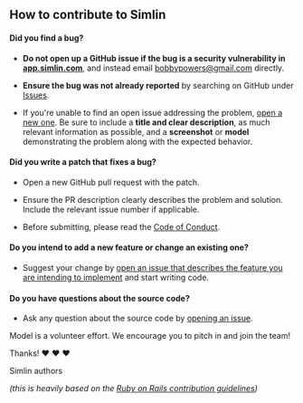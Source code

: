 ## How to contribute to Simlin

#### **Did you find a bug?**

* **Do not open up a GitHub issue if the bug is a security vulnerability
  in [app.simlin.com](https://app.simlin.com)**, and instead email [bobbypowers@gmail.com](mailto:bobbypowers@gmail.com) directly.

* **Ensure the bug was not already reported** by searching on GitHub under [Issues](https://github.com/bpowers/simlin/issues).

* If you're unable to find an open issue addressing the problem, [open a new one](https://github.com/bpowers/simlin/issues/new). Be sure to include a **title and clear description**, as much relevant information as possible, and a **screenshot** or **model** demonstrating the problem along with the expected behavior.

#### **Did you write a patch that fixes a bug?**

* Open a new GitHub pull request with the patch.

* Ensure the PR description clearly describes the problem and solution. Include the relevant issue number if applicable.

* Before submitting, please read the [Code of Conduct](https://github.com/bpowers/simlin/blob/master/CODE_OF_CONDUCT.md).

#### **Do you intend to add a new feature or change an existing one?**

* Suggest your change by [open an issue that describes the feature you are intending to implement](https://github.com/bpowers/simlin/issues/new) and start writing code.

#### **Do you have questions about the source code?**

* Ask any question about the source code by [opening an issue](https://github.com/bpowers/simlin/issues/new).

Model is a volunteer effort. We encourage you to pitch in and join the team!

Thanks! :heart: :heart: :heart:

Simlin authors

_(this is heavily based on the [Ruby on Rails contribution guidelines](https://github.com/rails/rails/blob/master/CONTRIBUTING.md))_
